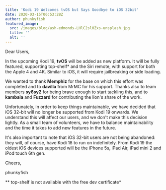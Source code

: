 ```yaml
---
title: 'Kodi 19 Welcomes tvOS but Says Goodbye to iOS 32bit'
date: 2020-03-15T06:53:28Z
author: phunkyfish
featured_image:
  src: /images/blog/ash-edmonds-LHlC2sl0Zxs-unsplash.jpg
  title: ''
  alt: ''
---
```

Dear Users,

 In the upcoming Kodi 19, **tvOS** will be added as new platform. It will be fully featured, supporting top-shelf* and the Siri remote, with support for both the Apple 4 and 4K. Similar to iOS, it will require jailbreaking or side loading.

 We wanted to thank **Memphiz** for the base on which this effort was completed and to **davilla** from MrMC for his support. Thanks also to team members **sy6sy2** for being brave enough to start tackling this, and to **kambala** and **Fuzzard** for contributing the lion's share of the work.

 Unfortunately, in order to keep things maintainable, we have decided that iOS 32-bit will no longer be supported from Kodi 19 onwards. We understand this will affect our users, and we don't make this decision lightly. As a small team of volunteers, we have to balance maintainability and the time it takes to add new features in the future.

 It's also important to note that iOS 32-bit users are not being abandoned: they will, of course, have Kodi 18 to run on indefinitely. From Kodi 19 the oldest iOS devices supported will be the iPhone 5s, iPad Air, iPad mini 2 and iPod touch 6th gen.

 Cheers,

 phunkyfish

 ** top-shelf is not available with the free dev certificate*

 